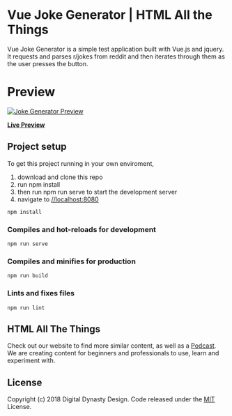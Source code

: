 # Vue Joke Generator | HTML All the Things

Vue Joke Generator is a simple test application built with Vue.js and jquery. It requests and parses r/jokes from reddit and then iterates through them as the user presses the button. 

# Preview

[![Joke Generator Preview](https://digitaldynasty.ca/samples/joke-generator/screenshot.JPG)](https://digitaldynasty.ca/samples/joke-generator/)

**[Live Preview](https://digitaldynasty.ca/samples/joke-generator/)**


## Project setup

To get this project running in your own enviroment, 

1. download and clone this repo
2. run npm install
3. then run npm run serve to start the development server
4. navigate to [//localhost:8080](//localhost:8080)

```
npm install
```

### Compiles and hot-reloads for development
```
npm run serve
```

### Compiles and minifies for production
```
npm run build
```

### Lints and fixes files
```
npm run lint
```

## HTML All The Things

Check out our website to find more similar content, as well as a [Podcast](https://podcast.htmlallthethings.com/e/pathways-foundations/). We are creating content for beginners and professionals to use, learn and experiment with.

## License

Copyright (c) 2018 Digital Dynasty Design. Code released under the [MIT](https://github.com/digitaldynastydesign/hatt-split-template/blob/master/LICENSE) License.
